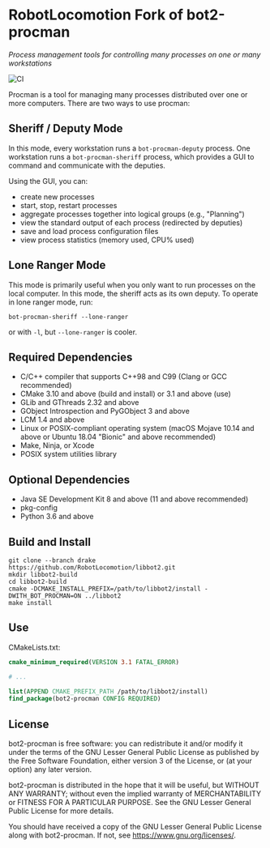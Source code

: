# RobotLocomotion Fork of bot2-procman

*Process management tools for controlling many processes on one or many
workstations*

![CI](https://github.com/RobotLocomotion/libbot2/workflows/CI/badge.svg)

Procman is a tool for managing many processes distributed over one or more
computers. There are two ways to use procman:

## Sheriff / Deputy Mode

In this mode, every workstation runs a `bot-procman-deputy` process. One
workstation runs a `bot-procman-sheriff` process, which provides a GUI to
command and communicate with the deputies.

Using the GUI, you can:

* create new processes
* start, stop, restart processes
* aggregate processes together into logical groups (e.g., "Planning")
* view the standard output of each process (redirected by deputies)
* save and load process configuration files
* view process statistics (memory used, CPU% used)

## Lone Ranger Mode

This mode is primarily useful when you only want to run processes on the local
computer. In this mode, the sheriff acts as its own deputy. To operate in lone
ranger mode, run:

```
bot-procman-sheriff --lone-ranger
```

or with `-l`, but `--lone-ranger` is cooler.

## Required Dependencies

* C/C++ compiler that supports C++98 and C99 (Clang or GCC recommended)
* CMake 3.10 and above (build and install) or 3.1 and above (use)
* GLib and GThreads 2.32 and above
* GObject Introspection and PyGObject 3 and above
* LCM 1.4 and above
* Linux or POSIX-compliant operating system (macOS Mojave 10.14 and above or
  Ubuntu 18.04 "Bionic" and above recommended)
* Make, Ninja, or Xcode
* POSIX system utilities library

## Optional Dependencies

* Java SE Development Kit 8 and above (11 and above recommended)
* pkg-config
* Python 3.6 and above

## Build and Install

```
git clone --branch drake https://github.com/RobotLocomotion/libbot2.git
mkdir libbot2-build
cd libbot2-build
cmake -DCMAKE_INSTALL_PREFIX=/path/to/libbot2/install -DWITH_BOT_PROCMAN=ON ../libbot2
make install
```

## Use

CMakeLists.txt:

```cmake
cmake_minimum_required(VERSION 3.1 FATAL_ERROR)

# ...

list(APPEND CMAKE_PREFIX_PATH /path/to/libbot2/install)
find_package(bot2-procman CONFIG REQUIRED)
```

## License

bot2-procman is free software: you can redistribute it and/or modify it under
the terms of the GNU Lesser General Public License as published by the Free
Software Foundation, either version 3 of the License, or (at your option) any
later version.

bot2-procman is distributed in the hope that it will be useful, but WITHOUT ANY
WARRANTY; without even the implied warranty of MERCHANTABILITY or FITNESS FOR A
PARTICULAR PURPOSE. See the GNU Lesser General Public License for more details.

You should have received a copy of the GNU Lesser General Public License along
with bot2-procman. If not, see <https://www.gnu.org/licenses/>.

